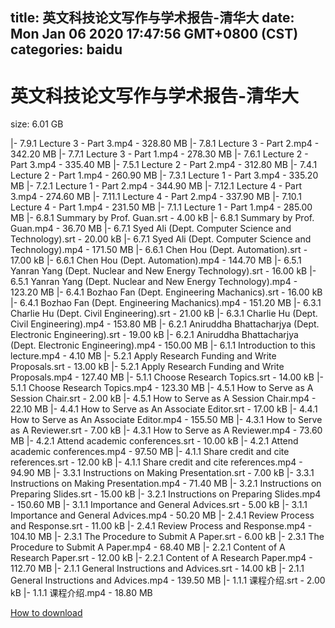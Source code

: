 
title: 英文科技论文写作与学术报告-清华大
date: Mon Jan 06 2020 17:47:56 GMT+0800 (CST)    
categories: baidu
---

# 英文科技论文写作与学术报告-清华大
size: 6.01 GB
 
 
|- 7.9.1 Lecture 3 - Part 3.mp4 - 328.80 MB
|- 7.8.1 Lecture 3 - Part 2.mp4 - 342.20 MB
|- 7.7.1 Lecture 3 - Part 1.mp4 - 278.30 MB
|- 7.6.1 Lecture 2 - Part 3.mp4 - 335.40 MB
|- 7.5.1 Lecture 2 - Part 2.mp4 - 312.80 MB
|- 7.4.1 Lecture 2 - Part 1.mp4 - 260.90 MB
|- 7.3.1 Lecture 1 - Part 3.mp4 - 335.20 MB
|- 7.2.1 Lecture 1 - Part 2.mp4 - 344.90 MB
|- 7.12.1 Lecture 4 - Part 3.mp4 - 274.60 MB
|- 7.11.1 Lecture 4 - Part 2.mp4 - 337.90 MB
|- 7.10.1 Lecture 4 - Part 1.mp4 - 231.50 MB
|- 7.1.1 Lecture 1 - Part 1.mp4 - 285.00 MB
|- 6.8.1 Summary by Prof. Guan.srt - 4.00 kB
|- 6.8.1 Summary by Prof. Guan.mp4 - 36.70 MB
|- 6.7.1 Syed Ali (Dept. Computer Science and Technology).srt - 20.00 kB
|- 6.7.1 Syed Ali (Dept. Computer Science and Technology).mp4 - 171.50 MB
|- 6.6.1 Chen Hou (Dept. Automation).srt - 17.00 kB
|- 6.6.1 Chen Hou (Dept. Automation).mp4 - 144.70 MB
|- 6.5.1 Yanran Yang (Dept. Nuclear and New Energy Technology).srt - 16.00 kB
|- 6.5.1 Yanran Yang (Dept. Nuclear and New Energy Technology).mp4 - 123.20 MB
|- 6.4.1 Bozhao Fan (Dept. Engineering Machanics).srt - 16.00 kB
|- 6.4.1 Bozhao Fan (Dept. Engineering Machanics).mp4 - 151.20 MB
|- 6.3.1 Charlie Hu (Dept. Civil Engineering).srt - 21.00 kB
|- 6.3.1 Charlie Hu (Dept. Civil Engineering).mp4 - 153.80 MB
|- 6.2.1 Aniruddha Bhattacharjya (Dept. Electronic Engineering).srt - 19.00 kB
|- 6.2.1 Aniruddha Bhattacharjya (Dept. Electronic Engineering).mp4 - 150.00 MB
|- 6.1.1 Introduction to this lecture.mp4 - 4.10 MB
|- 5.2.1 Apply Research Funding and Write Proposals.srt - 13.00 kB
|- 5.2.1 Apply Research Funding and Write Proposals.mp4 - 127.40 MB
|- 5.1.1 Choose Research Topics.srt - 14.00 kB
|- 5.1.1 Choose Research Topics.mp4 - 123.30 MB
|- 4.5.1 How to Serve as A Session Chair.srt - 2.00 kB
|- 4.5.1 How to Serve as A Session Chair.mp4 - 22.10 MB
|- 4.4.1 How to Serve as An Associate Editor.srt - 17.00 kB
|- 4.4.1 How to Serve as An Associate Editor.mp4 - 155.50 MB
|- 4.3.1 How to Serve as A Reviewer.srt - 7.00 kB
|- 4.3.1 How to Serve as A Reviewer.mp4 - 73.60 MB
|- 4.2.1 Attend academic conferences.srt - 10.00 kB
|- 4.2.1 Attend academic conferences.mp4 - 97.50 MB
|- 4.1.1 Share credit and cite references.srt - 12.00 kB
|- 4.1.1 Share credit and cite references.mp4 - 94.90 MB
|- 3.3.1 Instructions on Making Presentation.srt - 7.00 kB
|- 3.3.1 Instructions on Making Presentation.mp4 - 71.40 MB
|- 3.2.1 Instructions on Preparing Slides.srt - 15.00 kB
|- 3.2.1 Instructions on Preparing Slides.mp4 - 150.60 MB
|- 3.1.1 Importance and General Advices.srt - 5.00 kB
|- 3.1.1 Importance and General Advices.mp4 - 50.20 MB
|- 2.4.1 Review Process and Response.srt - 11.00 kB
|- 2.4.1 Review Process and Response.mp4 - 104.10 MB
|- 2.3.1 The Procedure to Submit A Paper.srt - 6.00 kB
|- 2.3.1 The Procedure to Submit A Paper.mp4 - 68.40 MB
|- 2.2.1 Content of A Research Paper.srt - 12.00 kB
|- 2.2.1 Content of A Research Paper.mp4 - 112.70 MB
|- 2.1.1 General Instructions and Advices.srt - 14.00 kB
|- 2.1.1 General Instructions and Advices.mp4 - 139.50 MB
|- 1.1.1 课程介绍.srt - 2.00 kB
|- 1.1.1 课程介绍.mp4 - 18.80 MB

[How to download](https://bpcam.bemobtrk.com/go/2ceec3aa-1ca2-46d6-b9ff-aaa5c184517c?jno=1374)